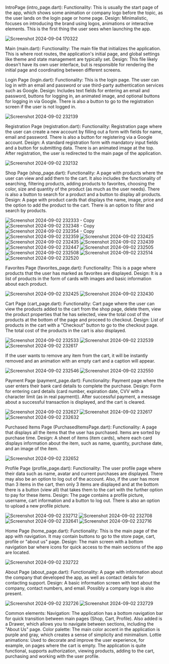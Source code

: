 IntroPage (intro_page.dart): Functionality: This is usually the start page of the app, which shows some animation or company logo before the topic, as the user lands on the login page or home page. Design: Minimalistic, focuses on introducing the brand using logos, animations or interactive elements. This is the first thing the user sees when launching the app.


![Screenshot 2024-09-04 170322](https://github.com/user-attachments/assets/6ac743a3-3930-423a-8ad4-fa3e70eebada)


Main (main.dart):
Functionality: The main file that initializes the application. This is where root routes, the application's initial page, and global settings like theme and state management are typically set. Design: This file likely doesn't have its own user interface, but is responsible for rendering the initial page and coordinating between different screens.


Login Page (login.dart):
Functionality: This is the login page. The user can log in with an email and password or use third-party authentication services such as Google. Design: Includes text fields for entering an email and password, buttons for logging in, an animated image, and optional buttons for logging in via Google. There is also a button to go to the registration screen if the user is not logged in.


![Screenshot 2024-09-02 232139](https://github.com/user-attachments/assets/31ac1c71-1bc9-43a2-a552-3b0ab0667e83)


Registration Page (registration.dart):
Functionality: Registration page where the user can create a new account by filling out a form with fields for name, email and password. There is also a button for registering via a Google account. Design: A standard registration form with mandatory input fields and a button for submitting data. There is an animated image at the top. After registration, the user is redirected to the main page of the application.

![Screenshot 2024-09-02 232132](https://github.com/user-attachments/assets/054fd18a-4c41-40cf-b4dc-cd6e881ac748)


Shop Page (shop_page.dart):
Functionality: A page with products where the user can view and add them to the cart. It also includes the functionality of searching, filtering products, adding products to favorites, choosing the color, size and quantity of the product (as much as the user needs). There is also a button to search for a product and a button to display all products. Design: A page with product cards that displays the name, image, price and the option to add the product to the cart. There is an option to filter and search by products.


![Screenshot 2024-09-02 232333 - Copy](https://github.com/user-attachments/assets/7e041350-b877-4fa9-ae79-781d7b1f6c04)
![Screenshot 2024-09-02 232348 - Copy](https://github.com/user-attachments/assets/e9f195c4-a0f1-4eac-8f96-b0828944110d)
![Screenshot 2024-09-02 232354 - Copy](https://github.com/user-attachments/assets/6261b0f5-d147-47a8-98e2-abdba6d1a834)
![Screenshot 2024-09-02 232359](https://github.com/user-attachments/assets/1228f3b5-25a2-4537-b6f8-40e2f8afc4bc)
![Screenshot 2024-09-02 232425](https://github.com/user-attachments/assets/58f94511-38bf-4efe-842b-7f79c7f06cce)
![Screenshot 2024-09-02 232435](https://github.com/user-attachments/assets/b1cf4d0c-2cb7-46ea-a305-b94b39371ac5)
![Screenshot 2024-09-02 232439](https://github.com/user-attachments/assets/1b4cd8ee-6015-40d3-974e-fd4340dea61f)
![Screenshot 2024-09-02 232447](https://github.com/user-attachments/assets/4aeec566-a6c7-44e0-8a49-5af92466e4ee)
![Screenshot 2024-09-02 232505](https://github.com/user-attachments/assets/d1476ecb-a695-4ead-a384-4c3c6afaaffc)
![Screenshot 2024-09-02 232508](https://github.com/user-attachments/assets/e317088e-5393-4ac0-8f01-193e872ecae2)
![Screenshot 2024-09-02 232514](https://github.com/user-attachments/assets/44217851-618d-4ced-9f37-2e2f78b10512)
![Screenshot 2024-09-02 232520](https://github.com/user-attachments/assets/27a84302-b923-47d1-a7cc-05b174b102fb)




Favorites Page (favorites_page.dart):
Functionality: This is a page where products that the user has marked as favorites are displayed. Design: It is a list of products in the form of cards with images and basic information about each product.


![Screenshot 2024-09-02 232425](https://github.com/user-attachments/assets/666d0f36-58b3-40f6-b902-c6c93684c36a)
![Screenshot 2024-09-02 232430](https://github.com/user-attachments/assets/16d54783-104c-414d-b499-d49f886fea3c)



Cart Page (cart_page.dart):
Functionality: Cart page where the user can view the products added to the cart from the shop page, delete them, view the product properties that he has selected, view the total cost of the products at the bottom of the page and proceed to checkout. Design: List of products in the cart with a "Checkout" button to go to the checkout page. The total cost of the products in the cart is also displayed.

![Screenshot 2024-09-02 232533](https://github.com/user-attachments/assets/d9c235ae-fcd8-41fc-b930-91e8f656ef31)
![Screenshot 2024-09-02 232539](https://github.com/user-attachments/assets/f5b783f0-d7bb-41d0-8431-2689bfd09c73)
![Screenshot 2024-09-02 232617](https://github.com/user-attachments/assets/b030c633-e581-4356-8e31-6f6eb7536f31)

If the user wants to remove any item from the cart, it will be instantly removed and an animation with an empty cart and a caption will appear.

![Screenshot 2024-09-02 232546](https://github.com/user-attachments/assets/0f855e88-76e1-4518-976e-844707ba43f9)
![Screenshot 2024-09-02 232550](https://github.com/user-attachments/assets/6dda1ab6-ee37-46f0-9027-71c3a40251c1)


Payment Page (payment_page.dart):
Functionality: Payment page where the user enters their bank card details to complete the purchase. Design: Form for entering card details (card number, expiration date, CVV with a character limit (as in real payment)). After successful payment, a message about a successful transaction is displayed, and the cart is cleared.


![Screenshot 2024-09-02 232627](https://github.com/user-attachments/assets/530008d3-c75c-49de-a3e9-597fc85afd7e)
![Screenshot 2024-09-02 232617](https://github.com/user-attachments/assets/d24d9c59-dc75-4017-bbd7-7f9f1aa1be98)
![Screenshot 2024-09-02 232632](https://github.com/user-attachments/assets/a0c333f0-b319-4f42-941c-8255af1aa23b)




Purchased Items Page (PurchasedItemsPage.dart):
Functionality: A page that displays all the items that the user has purchased. Items are sorted by purchase time. Design: A sheet of items (item cards), where each card displays information about the item, such as name, quantity, purchase date, and an image of the item.


![Screenshot 2024-09-02 232652](https://github.com/user-attachments/assets/5249cdd7-a9be-404b-a8b5-632ac4f2e042)


Profile Page (profile_page.dart):
Functionality: The user profile page where their data such as name, avatar and current purchases are displayed. There may also be an option to log out of the account. Also, if the user has more than 3 items in the cart, then only 3 items are displayed and at the bottom there is a button (view all) that takes them to the cart with the further option to pay for these items. Design: The page contains a profile picture, username, cart information and a button to log out. There is also an option to upload a new profile picture.


![Screenshot 2024-09-02 232712](https://github.com/user-attachments/assets/0054f754-7953-4191-afcf-7f8b2ee96a9c)
![Screenshot 2024-09-02 232708](https://github.com/user-attachments/assets/51cc6743-f754-4385-b8bc-dded14f565db)
![Screenshot 2024-09-02 232641](https://github.com/user-attachments/assets/5c313817-eb96-4932-b810-8bbd175f9c80)
![Screenshot 2024-09-02 232716](https://github.com/user-attachments/assets/3b7ceb6f-1700-4a3c-b943-050026fc6286)


Home Page (home_page.dart):
Functionality: This is the main page of the app with navigation. It may contain buttons to go to the store page, cart, profile or "about us" page. Design: The main screen with a bottom navigation bar where icons for quick access to the main sections of the app are located.

![Screenshot 2024-09-02 232722](https://github.com/user-attachments/assets/58e1b3c9-cd3e-4fdd-9bd8-eac9a7409535)



About Page (about_page.dart):
Functionality: A page with information about the company that developed the app, as well as contact details for contacting support. Design: A basic information screen with text about the company, contact numbers, and email. Possibly a company logo is also present.


![Screenshot 2024-09-02 232726](https://github.com/user-attachments/assets/95e9ba8f-5d63-447d-a508-41e950e713c9)
![Screenshot 2024-09-02 232729](https://github.com/user-attachments/assets/85de2d56-7091-43ca-91ed-9e80ed1d594b)




Common elements:
Navigation: The application has a bottom navigation bar for quick transition between main pages (Shop, Cart, Profile). Also added is a Drawer, which allows you to navigate between sections, including the "About Us" page.
Color palette: The main color accent in the application is purple and gray, which creates a sense of simplicity and minimalism.
Lottie animations: Used to decorate and improve the user experience, for example, on pages where the cart is empty.
The application is quite functional, supports authorization, viewing products, adding to the cart, purchasing and working with the user profile.



